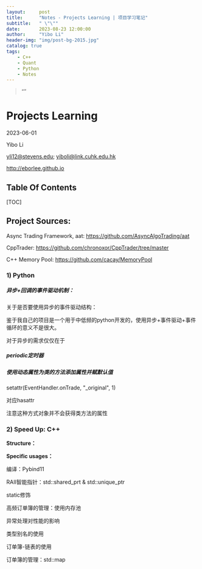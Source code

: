 ```yaml
---
layout:     post
title:      "Notes - Projects Learning | 项目学习笔记"
subtitle:   " \"\""
date:       2023-08-23 12:00:00
author:     "Yibo Li"
header-img: "img/post-bg-2015.jpg"
catalog: true
tags:
    - C++
    - Quant
    - Python
    - Notes
---
```


> “”


# Projects Learning

2023-06-01

Yibo Li

yli12@stevens.edu; yiboli@link.cuhk.edu.hk

http://eborlee.github.io

## Table Of Contents

[TOC]

## Project Sources:

Async Trading Framework,  aat: https://github.com/AsyncAlgoTrading/aat

CppTrader: https://github.com/chronoxor/CppTrader/tree/master

C++ Memory Pool: https://github.com/cacay/MemoryPool

### 1) Python

##### 异步+回调的事件驱动机制：



关于是否要使用异步的事件驱动结构：

鉴于我自己的项目是一个用于中低频的python开发的，使用异步+事件驱动+事件循环的意义不是很大。

对于异步的需求仅仅在于



##### periodic定时器

##### 使用动态属性为类的方法添加属性并赋默认值

setattr(EventHandler.onTrade, "_original", 1)

对应hasattr

注意这种方式对象并不会获得类方法的属性

### 2) Speed Up: C++

**Structure：**

**Specific usages：**

编译：Pybind11

RAII智能指针：std::shared_prt & std::unique_ptr

static修饰

高频订单簿的管理：使用内存池

异常处理对性能的影响

类型别名的使用

订单簿-链表的使用

订单簿的管理：std::map
